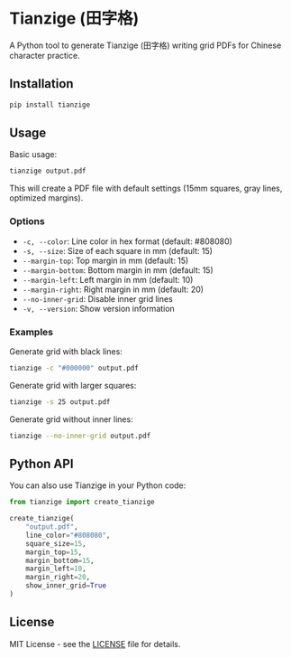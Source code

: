 # Tianzige (田字格)

A Python tool to generate Tianzige (田字格) writing grid PDFs for Chinese character practice.

## Installation

```bash
pip install tianzige
```

## Usage

Basic usage:
```bash
tianzige output.pdf
```

This will create a PDF file with default settings (15mm squares, gray lines, optimized margins).

### Options

- `-c, --color`: Line color in hex format (default: #808080)
- `-s, --size`: Size of each square in mm (default: 15)
- `--margin-top`: Top margin in mm (default: 15)
- `--margin-bottom`: Bottom margin in mm (default: 15)
- `--margin-left`: Left margin in mm (default: 10)
- `--margin-right`: Right margin in mm (default: 20)
- `--no-inner-grid`: Disable inner grid lines
- `-v, --version`: Show version information

### Examples

Generate grid with black lines:
```bash
tianzige -c "#000000" output.pdf
```

Generate grid with larger squares:
```bash
tianzige -s 25 output.pdf
```

Generate grid without inner lines:
```bash
tianzige --no-inner-grid output.pdf
```

## Python API

You can also use Tianzige in your Python code:

```python
from tianzige import create_tianzige

create_tianzige(
    "output.pdf",
    line_color="#808080",
    square_size=15,
    margin_top=15,
    margin_bottom=15,
    margin_left=10,
    margin_right=20,
    show_inner_grid=True
)
```

## License

MIT License - see the [LICENSE](LICENSE) file for details.
